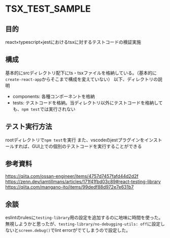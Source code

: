# TSX_TEST_SAMPLE

## 目的
react×typescript×jestにおけるtsxに対するテストコードの検証実施

## 構成
基本的にsrcディレクトリ配下にts・tsxファイルを格納している。（基本的に`create-react-app`からそこまで構成を変えていない）
以下、ディレクトリの説明
- components: 各種コンポーネントを格納
- tests: テストコードを格納。当ディレクトリ以外にテストコードを格納しても、`npm test`では実行されない

## テスト実行方法
rootディレクトリで`npm test`を実行
また、vscodeのjestプラグインをインストールすれば、GUI上での個別のテストコードを実行することができる

## 参考資料
https://qiita.com/ossan-engineer/items/4757d7457fafd44d2d2f
https://zenn.dev/iamtillmans/articles/171f41fbd03c89#react-testing-library
https://qiita.com/mangano-ito/items/99dedf88d972e7e631b7


## 余談
eslintのrulesに`testing-library`用の設定を追加するのに地味に時間を使った。
無視しようかと思ったが、`testing-library/no-debugging-utils: off`に設定しないと`screen.debug()`でlint errorがでてしまうので設定した。